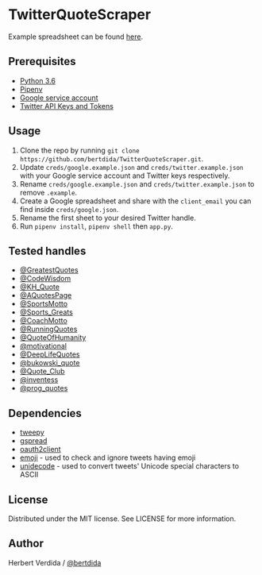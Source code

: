 # TwitterQuoteScraper

Example spreadsheet can be found [here](https://docs.google.com/spreadsheets/d/1U41EhnxXkWSJhmSqkPLpdbdcWJcx1MS6zWV3wQPeKL4/edit?usp=sharing).

## Prerequisites

- [Python 3.6](https://www.python.org/downloads/release/python-360/)
- [Pipenv](https://github.com/pypa/pipenv)
- [Google service account](https://developers.google.com/android/management/service-account)
- [Twitter API Keys and Tokens](https://developer.twitter.com/en/docs/basics/authentication/guides/access-tokens.html)

## Usage

1. Clone the repo by running `git clone https://github.com/bertdida/TwitterQuoteScraper.git`.
2. Update `creds/google.example.json` and `creds/twitter.example.json` with your Google service account and Twitter keys respectively.
3. Rename `creds/google.example.json` and `creds/twitter.example.json` to remove `.example`.
4. Create a Google spreadsheet and share with the `client_email` you can find inside `creds/google.json`.
5. Rename the first sheet to your desired Twitter handle.
6. Run `pipenv install`, `pipenv shell` then `app.py`.

## Tested handles

- [@GreatestQuotes](https://twitter.com/GreatestQuotes)
- [@CodeWisdom](https://twitter.com/CodeWisdom)
- [@KH_Quote](https://twitter.com/KH_Quote)
- [@AQuotesPage](https://twitter.com/AQuotesPage)
- [@SportsMotto](https://twitter.com/SportsMotto)
- [@Sports_Greats](https://twitter.com/Sports_Greats)
- [@CoachMotto](https://twitter.com/CoachMotto)
- [@RunningQuotes](https://twitter.com/RunningQuotes)
- [@QuoteOfHumanity](https://twitter.com/QuoteOfHumanity)
- [@motivational](https://twitter.com/motivational)
- [@DeepLifeQuotes](https://twitter.com/DeepLifeQuotes)
- [@bukowski_quote](https://twitter.com/bukowski_quote)
- [@Quote_Club](https://twitter.com/Quote_Club)
- [@inventess](https://twitter.com/inventess)
- [@prog_quotes](https://twitter.com/prog_quotes)

## Dependencies

- [tweepy](https://github.com/tweepy/tweepy)
- [gspread](https://github.com/burnash/gspread)
- [oauth2client](https://github.com/googleapis/oauth2client)
- [emoji](https://github.com/carpedm20/emoji/) - used to check and ignore tweets having emoji
- [unidecode](https://github.com/avian2/unidecode) - used to convert tweets' Unicode special characters to ASCII

## License

Distributed under the MIT license. See LICENSE for more information.

## Author

Herbert Verdida / [@bertdida](https://twitter.com/bertdida)
